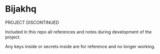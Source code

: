 # Bijakhq

PROJECT DISCONTINUED

Included in this repo all references and notes during development of the project. 

Any keys inside or secrets inside are for reference and no longer working.
